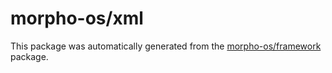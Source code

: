 # morpho-os/xml

This package was automatically generated from the [morpho-os/framework](https://github.com/morpho-os/framework) package.
